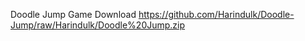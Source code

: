 Doodle Jump Game
Download 
https://github.com/Harindulk/Doodle-Jump/raw/Harindulk/Doodle%20Jump.zip
